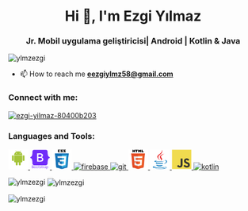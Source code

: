 <h1 align="center">Hi 👋, I'm Ezgi Yılmaz</h1>
<h3 align="center">Jr. Mobil uygulama geliştiricisi| Android | Kotlin & Java</h3>

<p align="left"> <img src="https://komarev.com/ghpvc/?username=ylmzezgi&label=Profile%20views&color=0e75b6&style=flat" alt="ylmzezgi" /> </p>

- 📫 How to reach me **eezgiylmz58@gmail.com**

<h3 align="left">Connect with me:</h3>
<p align="left">
<a href="https://linkedin.com/in/ezgi-yilmaz-80400b203" target="blank"><img align="center" src="https://raw.githubusercontent.com/rahuldkjain/github-profile-readme-generator/master/src/images/icons/Social/linked-in-alt.svg" alt="ezgi-yilmaz-80400b203" height="30" width="40" /></a>
</p>

<h3 align="left">Languages and Tools:</h3>
<p align="left"> <a href="https://developer.android.com" target="_blank" rel="noreferrer"> <img src="https://raw.githubusercontent.com/devicons/devicon/master/icons/android/android-original-wordmark.svg" alt="android" width="40" height="40"/> </a> <a href="https://getbootstrap.com" target="_blank" rel="noreferrer"> <img src="https://raw.githubusercontent.com/devicons/devicon/master/icons/bootstrap/bootstrap-plain-wordmark.svg" alt="bootstrap" width="40" height="40"/> </a> <a href="https://www.w3schools.com/css/" target="_blank" rel="noreferrer"> <img src="https://raw.githubusercontent.com/devicons/devicon/master/icons/css3/css3-original-wordmark.svg" alt="css3" width="40" height="40"/> </a> <a href="https://firebase.google.com/" target="_blank" rel="noreferrer"> <img src="https://www.vectorlogo.zone/logos/firebase/firebase-icon.svg" alt="firebase" width="40" height="40"/> </a> <a href="https://git-scm.com/" target="_blank" rel="noreferrer"> <img src="https://www.vectorlogo.zone/logos/git-scm/git-scm-icon.svg" alt="git" width="40" height="40"/> </a> <a href="https://www.w3.org/html/" target="_blank" rel="noreferrer"> <img src="https://raw.githubusercontent.com/devicons/devicon/master/icons/html5/html5-original-wordmark.svg" alt="html5" width="40" height="40"/> </a> <a href="https://www.java.com" target="_blank" rel="noreferrer"> <img src="https://raw.githubusercontent.com/devicons/devicon/master/icons/java/java-original.svg" alt="java" width="40" height="40"/> </a> <a href="https://developer.mozilla.org/en-US/docs/Web/JavaScript" target="_blank" rel="noreferrer"> <img src="https://raw.githubusercontent.com/devicons/devicon/master/icons/javascript/javascript-original.svg" alt="javascript" width="40" height="40"/> </a> <a href="https://kotlinlang.org" target="_blank" rel="noreferrer"> <img src="https://www.vectorlogo.zone/logos/kotlinlang/kotlinlang-icon.svg" alt="kotlin" width="40" height="40"/> </a> </p>

<p><img align="left" src="https://github-readme-stats.vercel.app/api/top-langs?username=ylmzezgi&show_icons=true&locale=en&layout=compact" alt="ylmzezgi" /></p>

<p>&nbsp;<img align="center" src="https://github-readme-stats.vercel.app/api?username=ylmzezgi&show_icons=true&locale=en" alt="ylmzezgi" /></p>

<p><img align="center" src="https://github-readme-streak-stats.herokuapp.com/?user=ylmzezgi&" alt="ylmzezgi" /></p>
